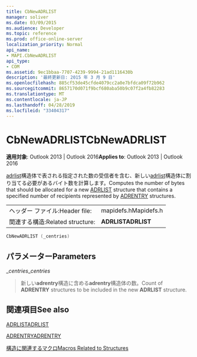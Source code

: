 ```yaml
---
title: CbNewADRLIST
manager: soliver
ms.date: 03/09/2015
ms.audience: Developer
ms.topic: reference
ms.prod: office-online-server
localization_priority: Normal
api_name:
- MAPI.CbNewADRLIST
api_type:
- COM
ms.assetid: 9ec1bbaa-7707-4239-9994-21ad1116430b
description: '最終更新日: 2015 年 3 月 9 日'
ms.openlocfilehash: 885cf53de45cfde4079cc2a0e7bfdca09f72b962
ms.sourcegitcommit: 8657170d071f9bcf680aba50b9c07f2a4fb82283
ms.translationtype: MT
ms.contentlocale: ja-JP
ms.lasthandoff: 04/28/2019
ms.locfileid: "33404317"
---
```

# <a name="cbnewadrlist"></a><span data-ttu-id="119b3-103">CbNewADRLIST</span><span class="sxs-lookup"><span data-stu-id="119b3-103">CbNewADRLIST</span></span>

  
  
<span data-ttu-id="119b3-104">**適用対象**: Outlook 2013 | Outlook 2016</span><span class="sxs-lookup"><span data-stu-id="119b3-104">**Applies to**: Outlook 2013 | Outlook 2016</span></span> 
  
<span data-ttu-id="119b3-105">[adrlist](adrentry.md)構造体で表される指定された数の受信者を含む、新しい[adrlist](adrlist.md)構造体に割り当てる必要があるバイト数を計算します。</span><span class="sxs-lookup"><span data-stu-id="119b3-105">Computes the number of bytes that should be allocated for a new [ADRLIST](adrlist.md) structure that contains a specified number of recipients represented by [ADRENTRY](adrentry.md) structures.</span></span> 
  
|||
|:-----|:-----|
|<span data-ttu-id="119b3-106">ヘッダー ファイル:</span><span class="sxs-lookup"><span data-stu-id="119b3-106">Header file:</span></span>  <br/> |<span data-ttu-id="119b3-107">mapidefs.h</span><span class="sxs-lookup"><span data-stu-id="119b3-107">Mapidefs.h</span></span>  <br/> |
|<span data-ttu-id="119b3-108">関連する構造:</span><span class="sxs-lookup"><span data-stu-id="119b3-108">Related structure:</span></span>  <br/> |<span data-ttu-id="119b3-109">**ADRLIST**</span><span class="sxs-lookup"><span data-stu-id="119b3-109">**ADRLIST**</span></span> <br/> |
   
```cpp
CbNewADRLIST (_centries)
```

## <a name="parameters"></a><span data-ttu-id="119b3-110">パラメーター</span><span class="sxs-lookup"><span data-stu-id="119b3-110">Parameters</span></span>

 <span data-ttu-id="119b3-111">__centries_</span><span class="sxs-lookup"><span data-stu-id="119b3-111">__centries_</span></span>
  
> <span data-ttu-id="119b3-112">新しい**adrentry**構造に含める**adrentry**構造体の数。</span><span class="sxs-lookup"><span data-stu-id="119b3-112">Count of **ADRENTRY** structures to be included in the new **ADRLIST** structure.</span></span> 
    
## <a name="see-also"></a><span data-ttu-id="119b3-113">関連項目</span><span class="sxs-lookup"><span data-stu-id="119b3-113">See also</span></span>



[<span data-ttu-id="119b3-114">ADRLIST</span><span class="sxs-lookup"><span data-stu-id="119b3-114">ADRLIST</span></span>](adrlist.md)
  
[<span data-ttu-id="119b3-115">ADRENTRY</span><span class="sxs-lookup"><span data-stu-id="119b3-115">ADRENTRY</span></span>](adrentry.md)


[<span data-ttu-id="119b3-116">構造に関連するマクロ</span><span class="sxs-lookup"><span data-stu-id="119b3-116">Macros Related to Structures</span></span>](macros-related-to-structures.md)

